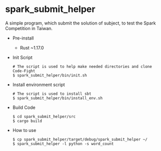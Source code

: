 # spark_submit_helper
A simple program, which submit the solution of subject, to test the Spark Competition in Taiwan.

* Pre-install
  * Rust ~1.17.0
  
* Init Script
  ```
  # The script is used to help make needed directories and clone Code-Fight
  $ spark_submit_helper/bin/init.sh
  ```

* Install environment script
  ```
  # The script is used to install sbt
  $ spark_submit_helper/bin/install_env.sh
  ```

* Build Code
  ```
  $ cd spark_submit_helper/src
  $ cargo build
  ```
  
* How to use
  ```
  $ cp spark_submit_helper/target/debug/spark_submit_helper ~/
  $ spark_submit_helper -l python -s word_count
  ```
